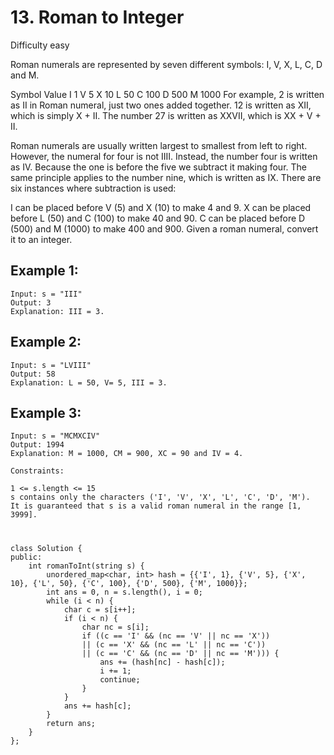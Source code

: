 # 13. Roman to Integer
Difficulty easy

Roman numerals are represented by seven different symbols: I, V, X, L, C, D and M.

Symbol       Value
I             1
V             5
X             10
L             50
C             100
D             500
M             1000
For example, 2 is written as II in Roman numeral, just two ones added together. 12 is written as XII, which is simply X + II. The number 27 is written as XXVII, which is XX + V + II.

Roman numerals are usually written largest to smallest from left to right. However, the numeral for four is not IIII. Instead, the number four is written as IV. Because the one is before the five we subtract it making four. The same principle applies to the number nine, which is written as IX. There are six instances where subtraction is used:

I can be placed before V (5) and X (10) to make 4 and 9. 
X can be placed before L (50) and C (100) to make 40 and 90. 
C can be placed before D (500) and M (1000) to make 400 and 900.
Given a roman numeral, convert it to an integer.


## Example 1:
```
Input: s = "III"
Output: 3
Explanation: III = 3.
```


## Example 2:
```
Input: s = "LVIII"
Output: 58
Explanation: L = 50, V= 5, III = 3.
```


## Example 3:
```
Input: s = "MCMXCIV"
Output: 1994
Explanation: M = 1000, CM = 900, XC = 90 and IV = 4.
```


```
Constraints:

1 <= s.length <= 15
s contains only the characters ('I', 'V', 'X', 'L', 'C', 'D', 'M').
It is guaranteed that s is a valid roman numeral in the range [1, 3999].
```


#
```
class Solution {
public:
    int romanToInt(string s) {
        unordered_map<char, int> hash = {{'I', 1}, {'V', 5}, {'X', 10}, {'L', 50}, {'C', 100}, {'D', 500}, {'M', 1000}};
        int ans = 0, n = s.length(), i = 0;
        while (i < n) {
            char c = s[i++];
            if (i < n) {
                char nc = s[i];
                if ((c == 'I' && (nc == 'V' || nc == 'X'))
                || (c == 'X' && (nc == 'L' || nc == 'C'))
                || (c == 'C' && (nc == 'D' || nc == 'M'))) {
                    ans += (hash[nc] - hash[c]);
                    i += 1;
                    continue;
                }
            }
            ans += hash[c];
        }
        return ans;
    }
};
```